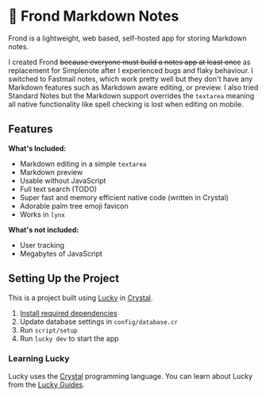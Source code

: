 🌴 Frond Markdown Notes
======================

Frond is a lightweight, web based, self-hosted app for storing Markdown notes.

I created Frond ~~because everyone must build a notes app at least once~~ as replacement for Simplenote after I experienced bugs and flaky behaviour. I switched to Fastmail notes, which work pretty well but they don't have any Markdown features such as Markdown aware editing, or preview. I also tried Standard Notes but the Markdown support overrides the `textarea` meaning all native functionality like spell checking is lost when editing on mobile.

<!-- Insert Screenshot -->

Features
--------

**What's Included:**

* Markdown editing in a simple `textarea`
* Markdown preview
* Usable without JavaScript
* Full text search (TODO)
* Super fast and memory efficient native code (written in Crystal)
* Adorable palm tree emoji favicon
* Works in `lynx`

**What's not included:**

* User tracking
* Megabytes of JavaScript

Setting Up the Project
----------------------

This is a project built using [Lucky](https://luckyframework.org) in [Crystal].

1. [Install required dependencies](https://luckyframework.org/guides/getting-started/installing#install-required-dependencies)
1. Update database settings in `config/database.cr`
1. Run `script/setup`
1. Run `lucky dev` to start the app

### Learning Lucky

Lucky uses the [Crystal](https://crystal-lang.org) programming language. You can learn about Lucky from the [Lucky Guides](https://luckyframework.org/guides/getting-started/why-lucky).

[Crystal]: https://crystal-lang.org/
